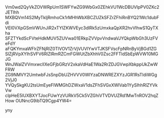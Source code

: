 Vm0wd2QyVkZOVWRpUm1SWFYwZG9WbGx0ZEhkVU1WcDBUVlpPV0ZKc2JETlhh
MXBQVm14S2MyTkljRmhoCk1rMHhWbXBCZUZkSFZrZFhiRnBYQ21Wc1dubFdi
VEI0VXpGSmVWUnJiR2xTYlZKWVEyc3dlRk5zUmxkaQpXR2hvVlhwS1QyTXha
SFZTYkdScFVteHdkMUV5ZUVwa01ERkpZVVpvVndwaVJYQkpWbGh3UzFVeFdY
aFQKYmxaWFlrZFNjRlZ0TlVOV1ZrVjVUVlYwVTJKSFVscFpNRnByVjBGd1ZG
SlZjRVpXYlhSVFV6RlZlRmRZCmFGWUtZbXhhV0Zsc2FFTldSbEpWVW10MGJG
WnJWalZVVmxwcllXeGFjbGRzV2xkaVdHaE1Wa2RrZDJGVwpXbkppUkZwWFRW
ZG9NMVY2UmtwbFJsSnpDbUZHVVV0WlYzaDNWREZXYzJGR1RsTldiWGg2VjJ0
YVQySkgKU2tsUmEyeFlWMGhDZWxaV1dsZFhSVGxXWlVab1YySlhhRlZYVkVw
clpHeE5lUXBXYTJocFUwYzVURkV5Ck5VZGhiVTVDVUZRd1MwTnROV2hqZHow
OUNncG9ibTQ9Cgp4YW4=

yny